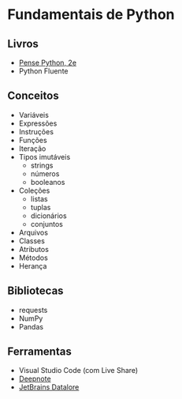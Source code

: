 # Fundamentais de Python

## Livros

* [Pense Python, 2e](http://heitorchang.github.io/pensepy/)
* Python Fluente

## Conceitos

* Variáveis
* Expressões
* Instruções
* Funções
* Iteração
* Tipos imutáveis
  * strings
  * números
  * booleanos
* Coleções
  * listas
  * tuplas
  * dicionários
  * conjuntos
* Arquivos
* Classes
* Atributos
* Métodos
* Herança

## Bibliotecas

* requests
* NumPy
* Pandas

## Ferramentas

* Visual Studio Code (com Live Share)
* [Deepnote](https://deepnote.com)
* [JetBrains Datalore](https://datalore.jetbrains.com)